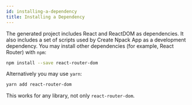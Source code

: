 ```yaml
---
id: installing-a-dependency
title: Installing a Dependency
---
```


The generated project includes React and ReactDOM as dependencies. It also includes a set of scripts used by Create Npack App as a development dependency. You may install other dependencies (for example, React Router) with `npm`:

```sh
npm install --save react-router-dom
```

Alternatively you may use `yarn`:

```sh
yarn add react-router-dom
```

This works for any library, not only `react-router-dom`.
